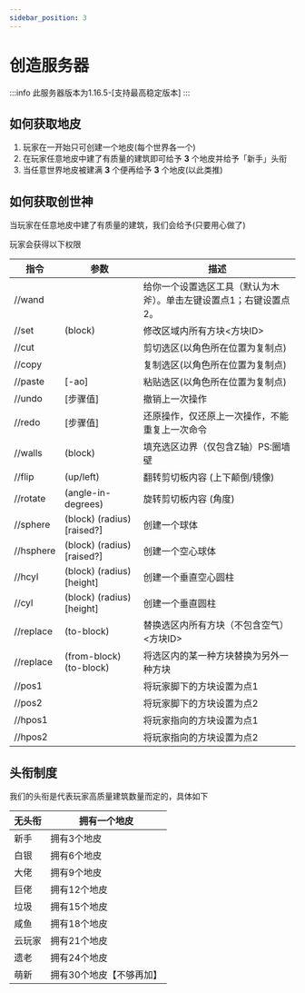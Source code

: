 ```yaml
---
sidebar_position: 3
---
```


# 创造服务器

:::info
此服务器版本为1.16.5-\[支持最高稳定版本]
:::

## 如何获取地皮

1. 玩家在一开始只可创建一个地皮(每个世界各一个)
2. 在玩家任意地皮中建了有质量的建筑即可给予 **3** 个地皮并给予「新手」头衔
3. 当任意世界地皮被建满 **3** 个便再给予 **3** 个地皮(以此类推)

## 如何获取创世神

当玩家在任意地皮中建了有质量的建筑，我们会给予(只要用心做了)

玩家会获得以下权限

| 指令        | 参数                          | 描述                                 |
| --------- | --------------------------- | ---------------------------------- |
| //wand    |                             | 给你一个设置选区工具（默认为木斧）。单击左键设置点1；右键设置点2。 |
| //set     | (block)                     | 修改区域内所有方块<方块ID>                    |
| //cut     |                             | 剪切选区(以角色所在位置为复制点)                  |
| //copy    |                             | 复制选区(以角色所在位置为复制点)                  |
| //paste   | \[-ao]                      | 粘贴选区(以角色所在位置为复制点)                  |
| //undo    | \[步骤值]                      | 撤销上一次操作                            |
| //redo    | \[步骤值]                      | 还原操作，仅还原上一次操作，不能重复上一次命令            |
| //walls   | (block)                     | 填充选区边界（仅包含Z轴）PS:圈墙壁                |
| //flip    | (up/left)                   | 翻转剪切板内容 (上下颠倒/镜像)                  |
| //rotate  | (angle-in-degrees)          | 旋转剪切板内容 (角度)                       |
| //sphere  | (block) (radius) \[raised?] | 创建一个球体                             |
| //hsphere | (block) (radius) \[raised?] | 创建一个空心球体                           |
| //hcyl    | (block) (radius) \[height]  | 创建一个垂直空心圆柱                         |
| //cyl     | (block) (radius) \[height]  | 创建一个垂直圆柱                           |
| //replace | (to-block)                  | 替换选区内所有方块（不包含空气）<方块ID>             |
| //replace | (from-block) (to-block)     | 将选区内的某一种方块替换为另外一种方块                |
| //pos1    |                             | 将玩家脚下的方块设置为点1                      |
| //pos2    |                             | 将玩家脚下的方块设置为点2                      |
| //hpos1   |                             | 将玩家指向的方块设置为点1                      |
| //hpos2   |                             | 将玩家指向的方块设置为点2                      |

## 头衔制度

我们的头衔是代表玩家高质量建筑数量而定的，具体如下

| 无头衔 | 拥有一个地皮        |
| --- | ------------- |
| 新手  | 拥有3个地皮        |
| 白银  | 拥有6个地皮        |
| 大佬  | 拥有9个地皮        |
| 巨佬  | 拥有12个地皮       |
| 垃圾  | 拥有15个地皮       |
| 咸鱼  | 拥有18个地皮       |
| 云玩家 | 拥有21个地皮       |
| 遗老  | 拥有24个地皮       |
| 萌新  | 拥有30个地皮【不够再加】 |

